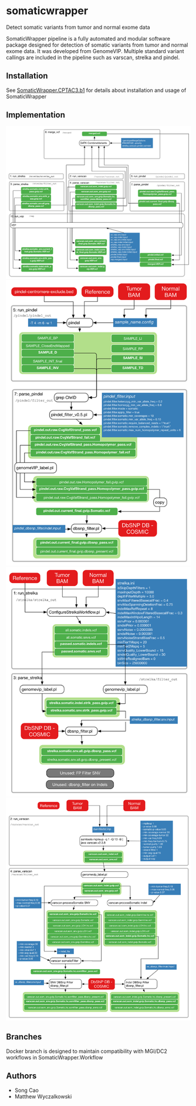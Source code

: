 # somaticwrapper
Detect somatic variants from tumor and normal exome data

SomaticWrapper pipeline is a fully automated and modular software package
designed for detection of somatic variants from tumor and normal exome data. 
It was developed from GenomeVIP. Multiple standard
variant callings are included in the pipeline such as varscan, strelka and
pindel. 

## Installation

See [SomaticWrapper.CPTAC3.b1](https://github.com/ding-lab/SomaticWrapper.CPTAC3.b1) for details
about installation and usage of SomaticWrapper

## Implementation

![Somatic Wrapper Overview](docs/SomaticWrapper.v2.Overview.png)
![Somatic Wrapper Pindel Details](docs/SomaticWrapper.v2.Pindel.png)
![Somatic Wrapper Strelka Details](docs/SomaticWrapper.v2.Strelka.png)
![Somatic Wrapper Varscan Details](docs/SomaticWrapper.v2.Varscan.png)

## Branches

Docker branch is designed to maintain compatibility with MGI/DC2 workflows in SomaticWrapper.Workflow

## Authors

* Song Cao
* Matthew Wyczalkowski
